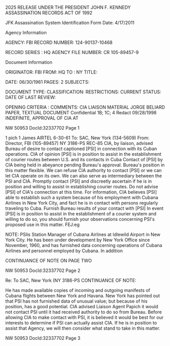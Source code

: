 2025 RELEASE UNDER THE PRESIDENT JOHN F. KENNEDY ASSASSINATION RECORDS ACT OF 1992

JFK Assassination System
Identification Form
Date: 4/17/2011

Agency Information

AGENCY: FBI
RECORD NUMBER: 124-90137-10468

RECORD SERIES : HQ
AGENCY FILE NUMBER: CR 105-89457-9

Document Information

ORIGINATOR: FBI
FROM: HQ
TO : NY
TITLE:

DATE: 06/30/1961
PAGES: 2
SUBJECTS:

DOCUMENT TYPE:
CLASSIFICATION:
RESTRICTIONS:
CURRENT STATUS:
DATE OF LAST REVIEW:

OPENING CRITERIA : 
COMMENTS:
CIA LIAISON MATERIAL
JORGE BELIARD
PAPER, TEXTUAL DOCUMENT
Confidential
1B; 1C; 4
Redact
09/28/1998
INDEFINITE, APPROVAL OF CIA
AT

NW 50953 DocId:32337702 Page 1

1 pich
1 James
AIRTEL
6-30-61
To: SAC, New York (134-5609)
From: Director, FBI (105-89457)
NY 3186-PS
REC-85
CIA, by liaison, advised Bureau of desire to contact captioned [PSI] in connection with its Cuban operations.
CIA of opinion [PSI] is in position to assist in the establishment of courier routes between U.S. and its contacts in Cuba Contact of [PSI] by CIA being held in abeyance pending Bureau's approval.
Bureau's position in this matter flexible.
We can refuse CIA authority to contact [PSI] or we can let CIA operate on its own. We can also serve as intermediary between the PSI and CIA.
Promptly contact [PSI] and discreetly ascertain if he is in position and willing to assist in establishing courier routes.
Do not advise [PSI] of CIA's connection at this time.
For information, CIA believes [PSI] able to establish such a system because of his employment with Cubana Airlines in New York City, and fact he is in contact with persons regularly traveling to Cuba.
Furnish Bureau results of your contact with [PSI] In event [PSI] is in position to assist in the establishment of a courier system and willing to do so, you should furnish your observations concerning PSI's proposed use in this matter.
FEJ:eg

NOTE: PSIis Station Manager of Cubana Airlines at Idlewild Airport in New York City. He has been under development by New York Office since November, 1960, and has furnished data concerning operations of Cubana Airlines and personnel employed by Cubana. In addition

CONTINUANCE OF NOTE ON PAGE TWO

NW 50953 DocId:32337702 Page 2

Re: To SAC, New York (NY 3186-PS
CONTINUANCE OF NOTE:

He has made available copies of incoming and outgoing manifests of Cubana flights between New York and Havana.
New York has pointed out that PSI has not furnished data of unusual value; but because of his position, has a good potential.
CIA advised Liaison Agent Papich it would not contact PSI until it had received authority to do so from Bureau.
Before allowing CIA to make contact with PSI, it is believed it would be best for our interests to determine if PSI can actually assist CIA.
If he is in position to assist that Agency, we will then consider what stand to take in this matter.

NW 50953 DocId:32337702 Page 3
